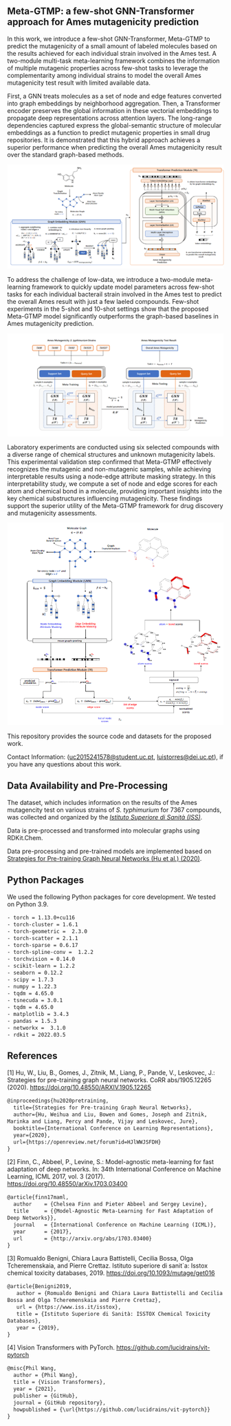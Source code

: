 ## Meta-GTMP: a few-shot GNN-Transformer approach for Ames mutagenicity prediction

In this work, we introduce a few-shot GNN-Transformer, Meta-GTMP to predict the mutagenicity of a small amount of labeled molecules based on the results achieved for each individual strain involved in the Ames test. A two-module multi-task meta-learning framework combines the information of multiple mutagenic properties across few-shot tasks to leverage the complementarity among individual strains to model the overall Ames mutagenicity test result with limited available data. 

First, a GNN treats molecules as a set of node and edge features converted into graph embeddings by neighborhood aggregation. Then, a Transformer encoder preserves the global information in these vectorial embeddings to propagate deep representations across attention layers. The long-range dependencies captured express the global-semantic structure of molecular embeddings as a function to predict mutagenic properties in small drug repositories. It is demonstrated that this hybrid approach achieves a superior performance when predicting the overall Ames mutagenicity result over the standard graph-based methods.

![ScreenShot](figures/gnntr.png?raw=true)

To address the challenge of low-data, we introduce a two-module meta-learning framework to quickly update model parameters across few-shot tasks for each individual bacterail strain involved in the Ames test to predict the overall Ames result with just a few laeled compounds. Few-shot experiments in the 5-shot and 10-shot settings show that the proposed Meta-GTMP model significantly outperforms the graph-based baselines in Ames mutagenicity prediction.

![ScreenShot](figures/meta.png?raw=true)

Laboratory experiments are conducted using six selected compounds with a diverse range of chemical structures and unknown mutagenicity labels. This experimental validation step confirmed that Meta-GTMP effectively recognizes the mutagenic and non-mutagenic samples, while achieving interpretable results using a node-edge attribute masking strategy. In this interpretability study, we compute a set of node and edge scores for each atom and chemical bond in a molecule, providing important insights into the key chemical substructures influencing mutagenicity. These findings support the superior utility of the Meta-GTMP framework for drug discovery and mutagenicity assessments.

![ScreenShot](figures/node-edge-mask.png?raw=true)

This repository provides the source code and datasets for the proposed work.

Contact Information: (uc2015241578@student.uc.pt, luistorres@dei.uc.pt), if you have any questions about this work.

## Data Availability and Pre-Processing

The dataset, which includes information on the results of the Ames mutagencity test on various strains of *S. typhimurium* for 7367 compounds, was collected and organized by the [*Istituto Superiore di Sanità (ISS)*](http://https://www.iss.it/isstox).

Data is pre-processed and transformed into molecular graphs using RDKit.Chem. 

Data pre-processing and pre-trained models are implemented based on [Strategies for Pre-training Graph Neural Networks (Hu et al.) (2020)](https://arxiv.org/abs/1905.12265).

## Python Packages

We used the following Python packages for core development. We tested on Python 3.9.

```
- torch = 1.13.0+cu116 
- torch-cluster = 1.6.1
- torch-geometric =  2.3.0
- torch-scatter = 2.1.1
- torch-sparse = 0.6.17
- torch-spline-conv =  1.2.2
- torchvision = 0.14.0
- scikit-learn = 1.2.2
- seaborn = 0.12.2
- scipy = 1.7.3
- numpy = 1.22.3
- tqdm = 4.65.0
- tsnecuda = 3.0.1
- tqdm = 4.65.0
- matplotlib = 3.4.3 
- pandas = 1.5.3 
- networkx =  3.1.0
- rdkit = 2022.03.5

```

## References

[1] Hu, W., Liu, B., Gomes, J., Zitnik, M., Liang, P., Pande, V., Leskovec, J.: Strategies for pre-training graph neural networks. CoRR abs/1905.12265 (2020). https://doi.org/10.48550/ARXIV.1905.12265

```
@inproceedings{hu2020pretraining,
  title={Strategies for Pre-training Graph Neural Networks},
  author={Hu, Weihua and Liu, Bowen and Gomes, Joseph and Zitnik, Marinka and Liang, Percy and Pande, Vijay and Leskovec, Jure},
  booktitle={International Conference on Learning Representations},
  year={2020},
  url={https://openreview.net/forum?id=HJlWWJSFDH}
}
```

[2] Finn, C., Abbeel, P., Levine, S.: Model-agnostic meta-learning for fast adaptation of deep networks. In: 34th International Conference on Machine Learning, ICML 2017, vol. 3 (2017). https://doi.org/10.48550/arXiv.1703.03400

```
@article{finn17maml,
  author    = {Chelsea Finn and Pieter Abbeel and Sergey Levine},
  title     = {{Model-Agnostic Meta-Learning for Fast Adaptation of Deep Networks}},
  journal   = {International Conference on Machine Learning (ICML)},
  year      = {2017},
  url       = {http://arxiv.org/abs/1703.03400}
}
```

[3] Romualdo Benigni, Chiara Laura Battistelli, Cecilia Bossa,
Olga Tcheremenskaia, and Pierre Crettaz. Istituto
superiore di sanit`a: Isstox chemical toxicity databases,
2019. https://doi.org/10.1093/mutage/get016

```
@article{Benigni2019,
   author = {Romualdo Benigni and Chiara Laura Battistelli and Cecilia Bossa and Olga Tcheremenskaia and Pierre Crettaz},
   url = {https://www.iss.it/isstox},
   title = {Istituto Superiore di Sanità: ISSTOX Chemical Toxicity Databases},
   year = {2019},
}

```
[4] Vision Transformers with PyTorch. https://github.com/lucidrains/vit-pytorch

```
@misc{Phil Wang,
  author = {Phil Wang},
  title = {Vision Transformers},
  year = {2021},
  publisher = {GitHub},
  journal = {GitHub repository},
  howpublished = {\url{https://github.com/lucidrains/vit-pytorch}}
}



```
